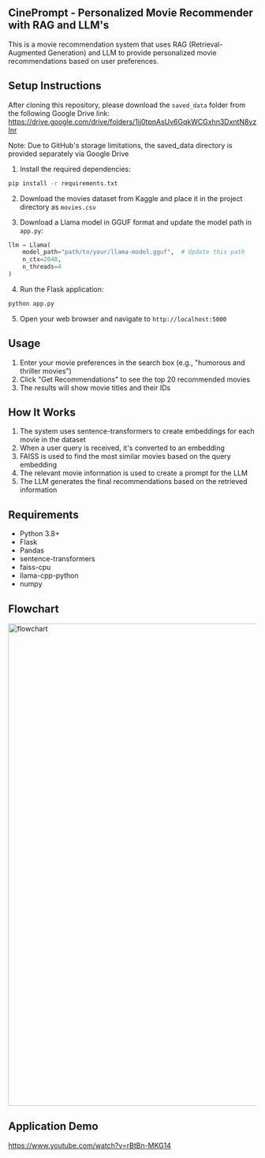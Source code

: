 ## CinePrompt - Personalized Movie Recommender with RAG and LLM's

This is a movie recommendation system that uses RAG (Retrieval-Augmented Generation) and LLM to provide personalized movie recommendations based on user preferences.

## Setup Instructions
After cloning this repository, please download the `saved_data` folder from the following Google Drive link: https://drive.google.com/drive/folders/1ij0tpnAsUv6GqkWCGxhn3DxntN8vzInr

Note: Due to GitHub's storage limitations, the saved_data directory is provided separately via Google Drive

1. Install the required dependencies:
```bash
pip install -r requirements.txt
```

2. Download the movies dataset from Kaggle and place it in the project directory as `movies.csv`

3. Download a Llama model in GGUF format and update the model path in `app.py`:
```python
llm = Llama(
    model_path="path/to/your/llama-model.gguf",  # Update this path
    n_ctx=2048,
    n_threads=4
)
```

4. Run the Flask application:
```bash
python app.py
```

5. Open your web browser and navigate to `http://localhost:5000`

## Usage

1. Enter your movie preferences in the search box (e.g., "humorous and thriller movies")
2. Click "Get Recommendations" to see the top 20 recommended movies
3. The results will show movie titles and their IDs

## How It Works

1. The system uses sentence-transformers to create embeddings for each movie in the dataset
2. When a user query is received, it's converted to an embedding
3. FAISS is used to find the most similar movies based on the query embedding
4. The relevant movie information is used to create a prompt for the LLM
5. The LLM generates the final recommendations based on the retrieved information

## Requirements

- Python 3.8+
- Flask
- Pandas
- sentence-transformers
- faiss-cpu
- llama-cpp-python
- numpy

## Flowchart

<img width="979" alt="flowchart" src="https://github.com/user-attachments/assets/9babbd79-e60f-403c-915f-2c0bb7f9d515" />

## Application Demo

https://www.youtube.com/watch?v=rBtBn-MKG14
